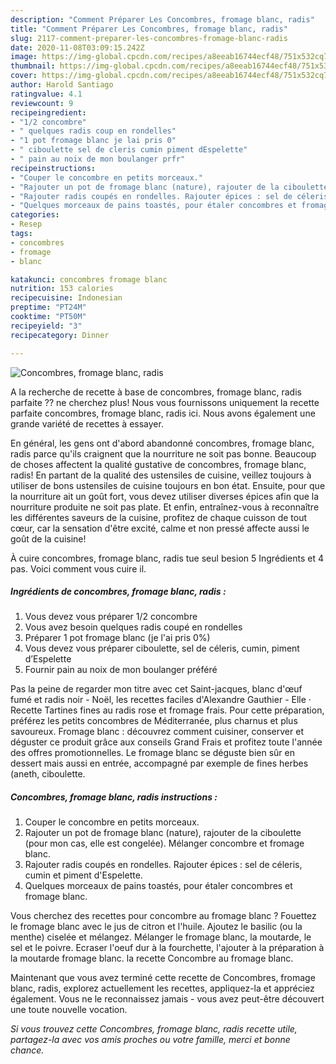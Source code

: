 ```yaml
---
description: "Comment Préparer Les Concombres, fromage blanc, radis"
title: "Comment Préparer Les Concombres, fromage blanc, radis"
slug: 2117-comment-preparer-les-concombres-fromage-blanc-radis
date: 2020-11-08T03:09:15.242Z
image: https://img-global.cpcdn.com/recipes/a8eeab16744ecf48/751x532cq70/concombres-fromage-blanc-radis-photo-principale-de-la-recette.jpg
thumbnail: https://img-global.cpcdn.com/recipes/a8eeab16744ecf48/751x532cq70/concombres-fromage-blanc-radis-photo-principale-de-la-recette.jpg
cover: https://img-global.cpcdn.com/recipes/a8eeab16744ecf48/751x532cq70/concombres-fromage-blanc-radis-photo-principale-de-la-recette.jpg
author: Harold Santiago
ratingvalue: 4.1
reviewcount: 9
recipeingredient:
- "1/2 concombre"
- " quelques radis coup en rondelles"
- "1 pot fromage blanc je lai pris 0"
- " ciboulette sel de cleris cumin piment dEspelette"
- " pain au noix de mon boulanger prfr"
recipeinstructions:
- "Couper le concombre en petits morceaux."
- "Rajouter un pot de fromage blanc (nature), rajouter de la ciboulette (pour mon cas, elle est congelée). Mélanger concombre et fromage blanc."
- "Rajouter radis coupés en rondelles. Rajouter épices : sel de céleris, cumin et piment d&#39;Espelette."
- "Quelques morceaux de pains toastés, pour étaler concombres et fromage blanc."
categories:
- Resep
tags:
- concombres
- fromage
- blanc

katakunci: concombres fromage blanc 
nutrition: 153 calories
recipecuisine: Indonesian
preptime: "PT24M"
cooktime: "PT50M"
recipeyield: "3"
recipecategory: Dinner

---
```



![Concombres, fromage blanc, radis](https://img-global.cpcdn.com/recipes/a8eeab16744ecf48/751x532cq70/concombres-fromage-blanc-radis-photo-principale-de-la-recette.jpg)

A la recherche de recette à base de concombres, fromage blanc, radis parfaite ?? ne cherchez plus! Nous vous fournissons uniquement la recette parfaite concombres, fromage blanc, radis ici. Nous avons également une grande variété de recettes à essayer.

En général, les gens ont d'abord abandonné concombres, fromage blanc, radis parce qu'ils craignent que la nourriture ne soit pas bonne. Beaucoup de choses affectent la qualité gustative de concombres, fromage blanc, radis! En partant de la qualité des ustensiles de cuisine, veillez toujours à utiliser de bons ustensiles de cuisine toujours en bon état. Ensuite, pour que la nourriture ait un goût fort, vous devez utiliser diverses épices afin que la nourriture produite ne soit pas plate. Et enfin, entraînez-vous à reconnaître les différentes saveurs de la cuisine, profitez de chaque cuisson de tout cœur, car la sensation d'être excité, calme et non pressé affecte aussi le goût de la cuisine!

<!--inarticleads1-->

À cuire concombres, fromage blanc, radis tue seul besion 5 Ingrédients et 4 pas. Voici comment vous cuire il.

##### Ingrédients de concombres, fromage blanc, radis :

1. Vous devez vous préparer 1/2 concombre
1. Vous avez besoin  quelques radis coupé en rondelles
1. Préparer 1 pot fromage blanc (je l&#39;ai pris 0%)
1. Vous devez vous préparer  ciboulette, sel de céleris, cumin, piment d’Espelette
1. Fournir  pain au noix de mon boulanger préféré


Pas la peine de regarder mon titre avec cet Saint-jacques, blanc d&#39;œuf fumé et radis noir - Noël, les recettes faciles d&#39;Alexandre Gauthier - Elle · Recette Tartines fines au radis rose et fromage frais. Pour cette préparation, préférez les petits concombres de Méditerranée, plus charnus et plus savoureux. Fromage blanc : découvrez comment cuisiner, conserver et déguster ce produit grâce aux conseils Grand Frais et profitez toute l&#39;année des offres promotionnelles. Le fromage blanc se déguste bien sûr en dessert mais aussi en entrée, accompagné par exemple de fines herbes (aneth, ciboulette. 

<!--inarticleads2-->

##### Concombres, fromage blanc, radis instructions :

1. Couper le concombre en petits morceaux.
1. Rajouter un pot de fromage blanc (nature), rajouter de la ciboulette (pour mon cas, elle est congelée). Mélanger concombre et fromage blanc.
1. Rajouter radis coupés en rondelles. Rajouter épices : sel de céleris, cumin et piment d&#39;Espelette.
1. Quelques morceaux de pains toastés, pour étaler concombres et fromage blanc.


Vous cherchez des recettes pour concombre au fromage blanc ? Fouettez le fromage blanc avec le jus de citron et l&#39;huile. Ajoutez le basilic (ou la menthe) ciselée et mélangez. Mélanger le fromage blanc, la moutarde, le sel et le poivre. Ecraser l&#39;oeuf dur à la fourchette, l&#39;ajouter à la préparation à la moutarde fromage blanc. la recette Concombre au fromage blanc. 

<!--inarticleads1-->

<p>
Maintenant que vous avez terminé cette recette de Concombres, fromage blanc, radis, explorez actuellement les recettes, appliquez-la et appréciez également. Vous ne le reconnaissez jamais - vous avez peut-être découvert une toute nouvelle vocation.
</p>

<p>
<i>Si vous trouvez cette Concombres, fromage blanc, radis recette utile, partagez-la avec vos amis proches ou votre famille, merci et bonne chance.</i>
</p>
